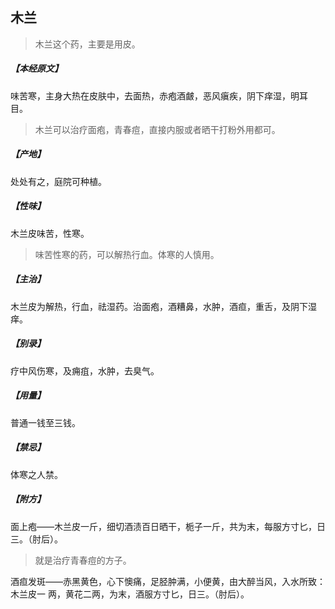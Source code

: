 ## 木兰

> 木兰这个药，主要是用皮。

##### 【本经原文】
味苦寒，主身大热在皮肤中，去面热，赤疱酒皻，恶风瘨疾，阴下痒湿，明耳
目。

> 木兰可以治疗面疱，青春痘，直接内服或者晒干打粉外用都可。

##### 【产地】
处处有之，庭院可种植。
##### 【性味】
木兰皮味苦，性寒。

> 味苦性寒的药，可以解热行血。体寒的人慎用。

##### 【主治】
木兰皮为解热，行血，祛湿药。治面疱，酒糟鼻，水肿，酒疸，重舌，及阴下湿痒。
##### 【别录】
疗中风伤寒，及痈疽，水肿，去臭气。
##### 【用量】
普通一钱至三钱。
##### 【禁忌】
体寒之人禁。
##### 【附方】
面上疱——木兰皮一斤，细切酒渍百日晒干，栀子一斤，共为末，每服方寸匕，日三。（肘后）。

> 就是治疗青春痘的方子。

酒疸发斑——赤黑黄色，心下懊痛，足胫肿满，小便黄，由大醉当风，入水所致：木兰皮一
两，黄花二两，为末，酒服方寸匕，日三。（肘后）。